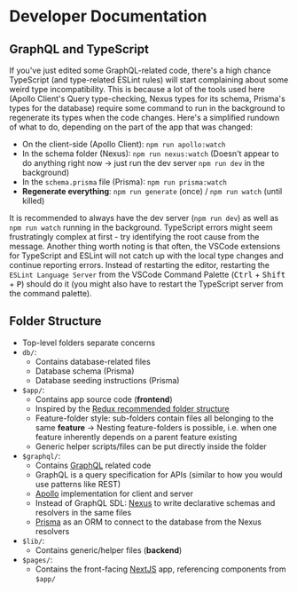 # Developer Documentation

## GraphQL and TypeScript

If you've just edited some GraphQL-related code, there's a high chance TypeScript (and type-related ESLint rules) will start complaining about some weird type incompatibility. This is because a lot of the tools used here (Apollo Client's Query type-checking, Nexus types for its schema, Prisma's types for the database) require some command to run in the background to regenerate its types when the code changes. Here's a simplified rundown of what to do, depending on the part of the app that was changed:

-   On the client-side (Apollo Client): `npm run apollo:watch`
-   In the schema folder (Nexus): `npm run nexus:watch` (Doesn't appear to do anything right now -> just run the dev server `npm run dev` in the background)
-   In the `schema.prisma` file (Prisma): `npm run prisma:watch`
-   **Regenerate everything**: `npm run generate` (once) / `npm run watch` (until killed)

It is recommended to always have the dev server (`npm run dev`) as well as `npm run watch` running in the background. TypeScript errors might seem frustratingly complex at first - try identifying the root cause from the message. Another thing worth noting is that often, the VSCode extensions for TypeScript and ESLint will not catch up with the local type changes and continue reporting errors. Instead of restarting the editor, restarting the `ESLint Language Server` from the VSCode Command Palette (<kbd>Ctrl</kbd> + <kbd>Shift</kbd> + <kbd>P</kbd>) should do it (you might also have to restart the TypeScript server from the command palette).

## Folder Structure

-   Top-level folders separate concerns
-   `db/`:
    -   Contains database-related files
    -   Database schema (Prisma)
    -   Database seeding instructions (Prisma)
-   `$app/`:
    -   Contains app source code (**frontend**)
    -   Inspired by the [Redux recommended folder structure](https://redux.js.org/faq/code-structure#what-should-my-file-structure-look-like-how-should-i-group-my-action-creators-and-reducers-in-my-project-where-should-my-selectors-go)
    -   Feature-folder style: sub-folders contain files all belonging to the same **feature** -> Nesting feature-folders is possible, i.e. when one feature inherently depends on a parent feature existing
    -   Generic helper scripts/files can be put directly inside the folder
-   `$graphql/`:
    -   Contains [GraphQL](https://graphql.org/) related code
    -   GraphQL is a query specification for APIs (similar to how you would use patterns like REST)
    -   [Apollo](https://www.apollographql.com/) implementation for client and server
    -   Instead of GraphQL SDL: [Nexus](https://nexusjs.org/) to write declarative schemas and resolvers in the same files
    -   [Prisma](https://www.prisma.io/) as an ORM to connect to the database from the Nexus resolvers
-   `$lib/`:
    -   Contains generic/helper files (**backend**)
-   `$pages/`:
    -   Contains the front-facing [NextJS](https://nextjs.org/) app, referencing components from `$app/`
